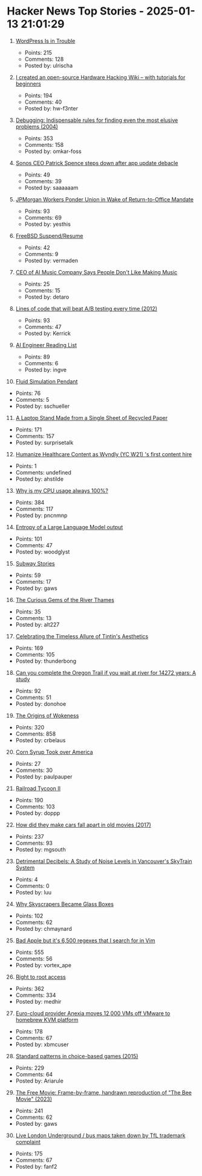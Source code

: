 # Hacker News Top Stories - 2025-01-13 21:01:29

1. [WordPress Is in Trouble](https://anderegg.ca/2025/01/11/wordpress-is-in-trouble)
   - Points: 215
   - Comments: 128
   - Posted by: ulrischa

2. [I created an open-source Hardware Hacking Wiki – with tutorials for beginners](https://www.hardbreak.wiki)
   - Points: 194
   - Comments: 40
   - Posted by: hw-f3nter

3. [Debugging: Indispensable rules for finding even the most elusive problems (2004)](https://dwheeler.com/essays/debugging-agans.html)
   - Points: 353
   - Comments: 158
   - Posted by: omkar-foss

4. [Sonos CEO Patrick Spence steps down after app update debacle](https://www.reuters.com/business/retail-consumer/sonos-ceo-patrick-spence-steps-down-after-app-update-debacle-2025-01-13/)
   - Points: 49
   - Comments: 39
   - Posted by: saaaaaam

5. [JPMorgan Workers Ponder Union in Wake of Return-to-Office Mandate](https://www.barrons.com/articles/jpmorgan-back-to-office-mandate-union-4206af78)
   - Points: 93
   - Comments: 69
   - Posted by: yesthis

6. [FreeBSD Suspend/Resume](https://vermaden.wordpress.com/2025/01/11/freebsd-suspend-resume/)
   - Points: 42
   - Comments: 9
   - Posted by: vermaden

7. [CEO of AI Music Company Says People Don't Like Making Music](https://www.404media.co/ceo-of-ai-music-company-says-people-dont-like-making-music/)
   - Points: 25
   - Comments: 15
   - Posted by: detaro

8. [Lines of code that will beat A/B testing every time (2012)](https://stevehanov.ca/blog/index.php?id=132)
   - Points: 93
   - Comments: 47
   - Posted by: Kerrick

9. [AI Engineer Reading List](https://www.latent.space/p/2025-papers)
   - Points: 89
   - Comments: 6
   - Posted by: ingve

10. [Fluid Simulation Pendant](https://mitxela.com/projects/fluid-pendant)
   - Points: 76
   - Comments: 5
   - Posted by: sschueller

11. [A Laptop Stand Made from a Single Sheet of Recycled Paper](https://www.core77.com/posts/134948/A-Laptop-Stand-Made-from-a-Single-Sheet-of-Recycled-Paper)
   - Points: 171
   - Comments: 157
   - Posted by: surprisetalk

12. [Humanize Healthcare Content as Wyndly (YC W21) 's first content hire](https://app.dover.com/apply/Wyndly/008f0389-988d-4b63-87c1-026b7b20c6fa/?rs=76643084)
   - Points: 1
   - Comments: undefined
   - Posted by: ahstilde

13. [Why is my CPU usage always 100%?](https://www.downtowndougbrown.com/2024/04/why-is-my-cpu-usage-always-100-upgrading-my-chumby-8-kernel-part-9/)
   - Points: 384
   - Comments: 117
   - Posted by: pncnmnp

14. [Entropy of a Large Language Model output](https://nikkin.dev/blog/llm-entropy.html)
   - Points: 101
   - Comments: 47
   - Posted by: woodglyst

15. [Subway Stories](https://subwaystories.nyc/)
   - Points: 59
   - Comments: 17
   - Posted by: gaws

16. [The Curious Gems of the River Thames](https://www.atlasobscura.com/articles/thames-garnets-mudlark)
   - Points: 35
   - Comments: 13
   - Posted by: alt227

17. [Celebrating the Timeless Allure of Tintin's Aesthetics](https://collegetowns.substack.com/p/celebrating-the-timeless-allure-of)
   - Points: 169
   - Comments: 105
   - Posted by: thunderbong

18. [Can you complete the Oregon Trail if you wait at river for 14272 years: A study](https://moral.net.au/writing/2025/01/11/waiting_for_oregon/)
   - Points: 92
   - Comments: 51
   - Posted by: donohoe

19. [The Origins of Wokeness](https://paulgraham.com/woke.html)
   - Points: 320
   - Comments: 858
   - Posted by: crbelaus

20. [Corn Syrup Took over America](https://thehustle.co/originals/how-corn-syrup-took-over-america)
   - Points: 27
   - Comments: 30
   - Posted by: paulpauper

21. [Railroad Tycoon II](https://www.filfre.net/2025/01/railroad-tycoon-ii/)
   - Points: 190
   - Comments: 103
   - Posted by: doppp

22. [How did they make cars fall apart in old movies (2017)](https://movies.stackexchange.com/questions/79161/how-did-they-make-cars-fall-apart-in-old-movies)
   - Points: 237
   - Comments: 93
   - Posted by: mgsouth

23. [Detrimental Decibels: A Study of Noise Levels in Vancouver's SkyTrain System](https://open.library.ubc.ca/media/stream/pdf/51869/1.0421693/5)
   - Points: 4
   - Comments: 0
   - Posted by: luu

24. [Why Skyscrapers Became Glass Boxes](https://www.construction-physics.com/p/why-skyscrapers-became-glass-boxes)
   - Points: 102
   - Comments: 62
   - Posted by: chmaynard

25. [Bad Apple but it's 6,500 regexes that I search for in Vim](https://eieio.games/blog/bad-apple-with-regex-in-vim/)
   - Points: 555
   - Comments: 56
   - Posted by: vortex_ape

26. [Right to root access](https://medhir.com/blog/right-to-root-access)
   - Points: 362
   - Comments: 334
   - Posted by: medhir

27. [Euro-cloud provider Anexia moves 12,000 VMs off VMware to homebrew KVM platform](https://www.theregister.com/2025/01/13/anexia_vmware_to_kvm_migration/)
   - Points: 178
   - Comments: 67
   - Posted by: xbmcuser

28. [Standard patterns in choice-based games (2015)](https://heterogenoustasks.wordpress.com/2015/01/26/standard-patterns-in-choice-based-games/)
   - Points: 229
   - Comments: 64
   - Posted by: Ariarule

29. [The Free Movie: Frame-by-frame, handrawn reproduction of "The Bee Movie" (2023)](https://thefreemovie.buzz/)
   - Points: 241
   - Comments: 62
   - Posted by: gaws

30. [Live London Underground / bus maps taken down by TfL trademark complaint](https://traintimes.org.uk/map/tube/)
   - Points: 175
   - Comments: 67
   - Posted by: fanf2

